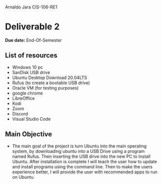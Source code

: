 Arnaldo Jara
CIS-106-RE1
# Deliverable 2
**Due date:** End-Of-Semester
## List of resources
* Windows 10 pc
* SanDisk USB drive
* Ubuntu Desktop Download 20.04LTS
*  Rufus (to create a bootable USB drive)
*  Oracle VM (for testing purposes)
*  google chrome
*  LibreOffice 
*  Kodi
*  Zoom
*  Discord
*  Visual Studio Code
## Main Objective
* The main goal of the project is turn Ubuntu into the main operating system, by downloading ubuntu into a USB Drive using a program named Rufus. Then inserting the USB drive into the new PC to Install Ubuntu. After installation is complete I will teach the user how to update and install programs using the command line. Then to make the users experience better, I will provide the user with recommended apps to run on Ubuntu. 
